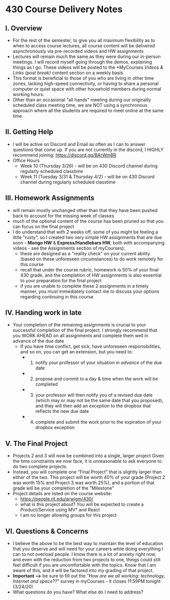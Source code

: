 # 430 Course Delivery Notes

## I. Overview

- For the rest of the semester, to give you all maximum flexibility as to when to access course lectures, all course content will be delivered asynchronously via pre-recorded videos and HW assignments
- Lectures​ will remain much the same as they were during our in-person meetings. I will record myself going through the demos, explaining things as I go. These videos will be posted to the *MyCourses *Videos & Links (post break)* content section on a weekly basis
- This format is beneficial to those of you who are living in other time zones, lacking high-speed connectivity, or having to share a personal computer or quiet space with other household members during normal working hours.
- Other than an occasional "all hands" meeting during our originally scheduled class meeting time, we are NOT using a synchronous approach where all the students are required to meet online at the same time.


## II. Getting Help
- I will be active on Discord and Email as often as I can to answer questions that come up. If you are not currently in the discord, I HIGHLY recommend joining: ​https://discord.gg/BArWmBR
- Office Hours
  - Week 10 (Thursday 3/26) - will be on 430 Discord channel during regularly scheduled classtime
  - Week 11 (Tuesday 3/31 & Thursday 4/2) - will be on 430 Discord channel during regularly scheduled classtime

## III. Homework Assignments
 - will remain mostly unchanged other than that they have been pushed back to account for the missing week of classes
 - much of the optional content of the course has been pruned so that you can focus on the final project
 - I do understand that with 2 weeks off, some of you might be feeling a little "rusty", so I created two very simple HW assignments that are due soon - **Mongo HW** & **Express/Handlebars HW**, both with accompanying videos - see the Assignments section of myCourses):
   - these are designed as a "reality check" on your current ability (based on these unforeseen circumstances) to do work remotely for this course
   - recall that under the course rubric, homework is 50% of your final 430 grade, and the completion of HW assignments is also essential to your preparation for the final project
   - if you are unable to complete these 2 assignments in a timely manner, you must immediately contact me to discuss your options regarding continuing in this course
   
## IV. Handing work in late
 - Your completion of the remaining assignments is crucial to your successful completion of the final project. I strongly recommend that you WORK AHEAD on all assignments and complete them well in advance of the due date
    - If you have time conflict, get sick, have unforeseen responsibilities, and so on, you can get an extension, but you need to:
        - 1) notify your professor of your situation *in advance* of the due date
        - 2) propose and commit to a day & time when the work will be completed
        - 3) your professor will then notify you of a revised due date (which may or may not be the same date that you proposed), and they will then add an *exception* to the dropbox that reflects the new due date
        - 4) complete and submit the work prior to the expiration of your dropbox exception
 
## V. The Final Project
- Projects 2 and 3 will now be combined into a single, larger project Given the time constraints we now face, it is unreasonable to ask everyone to do two complete projects. 
- Instead, you will complete one "Final Project" that is slightly larger than either of the two. This project will be worth 40% of your grade (Project 2 was worth 15% and Project 3 was worth 25%), and a portion of that grade will be your completion of the "Milestone"
- Project details are listed on the course website:
  - https://people.rit.edu/arwigm/430/
  - what is this project about? You will be expected to create a Product/Service using MV* and React
  - I am no longer allowing groups for this project

## VI. Questions & Concerns
- I believe the above to be the best way to maintain the level of education that you deserve and will need for your careers while doing everything I can to not overload people. I know there is a lot of anxiety right now, and even with the reduction from two projects to one, things could still feel difficult if you are uncomfortable with the topics. Know that I am aware of this, and it will be factored into my grading of that project. 
- **Important -->** be sure to fill out the *"How are we all working: technology, Internet and space??"* survey in myCourses - it closes 11:59PM tonight (3/24/20) 
- What questions do you have? What else do I need to address?
